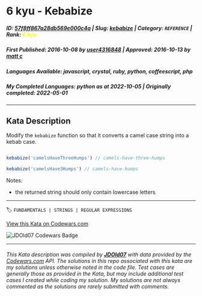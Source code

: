 # 6 kyu - Kebabize

##### **ID**: [57f8ff867a28db569e000c4a](https://www.codewars.com/kata/57f8ff867a28db569e000c4a) | **Slug**: [kebabize](https://www.codewars.com/kata/57f8ff867a28db569e000c4a) | **Category**: `REFERENCE` | **Rank**: <span style="color:yellow">6 kyu</span>

##### **First Published**: 2016-10-08 ***by*** [user4316848](https://www.codewars.com/users/user4316848) | **Approved**: 2016-10-13 ***by*** [matt c](https://www.codewars.com/users/matt%20c)

##### **Languages Available**: javascript, crystal, ruby, python, coffeescript, php

##### **My Completed Languages**: python ***as at*** 2022-10-05 | **Originally completed**: 2022-05-01

---

## Kata Description


Modify the `kebabize` function so that it converts a camel case string into a kebab case.





```javascript

kebabize('camelsHaveThreeHumps') // camels-have-three-humps

kebabize('camelsHave3Humps') // camels-have-humps

```



Notes:

  - the returned string should only contain lowercase letters

---


🏷 `FUNDAMENTALS | STRINGS | REGULAR EXPRESSIONS`


[View this Kata on Codewars.com](https://www.codewars.com/kata/57f8ff867a28db569e000c4a)

![](https://www.codewars.com/users/jdold07/badges/large "JDOld07 Codewars Badge")

---

###### *This Kata description was compiled by [**JDOld07**](https://tpstech.dev) with data provided by the [Codewars.com](https://www.codewars.com) API.  The solutions in this repo associated with this kata are my solutions unless otherwise noted in the code file.  Test cases are generally those as provided in the Kata, but may include additional test cases I created while coding my solution.  My solutions are not always commented as the solutions are rarely submitted with comments.*
